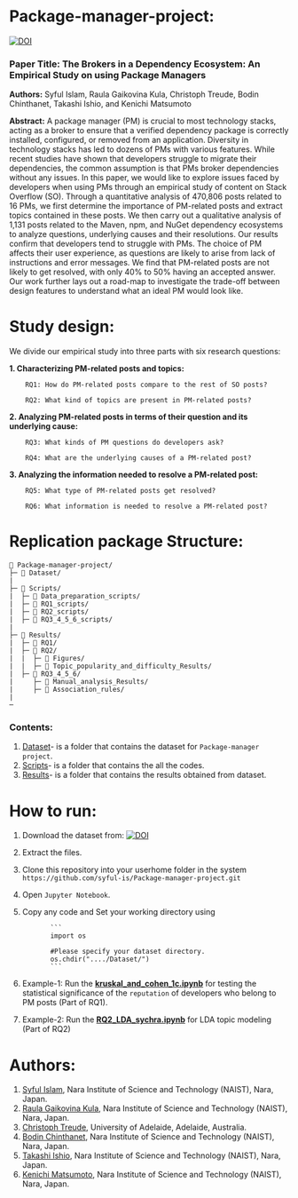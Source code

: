 # Package-manager-project:


[![DOI](https://zenodo.org/badge/DOI/10.5281/zenodo.3988740.svg)](https://doi.org/10.5281/zenodo.3988740)


### Paper Title: The Brokers in a Dependency Ecosystem: An Empirical Study on using Package Managers


**Authors:** Syful Islam, Raula Gaikovina Kula, Christoph Treude, Bodin Chinthanet, Takashi Ishio, and Kenichi Matsumoto 


**Abstract:** A package manager (PM) is crucial to most technology stacks, acting as a broker to ensure that a verified dependency package is correctly installed, configured, or removed from an application.
Diversity in technology stacks has led to dozens of PMs with various features.
While recent studies have shown that developers struggle to migrate their dependencies, the common assumption is that PMs broker dependencies without any issues. 
In this paper, we would like to explore issues faced by developers when using PMs through an empirical study of content on Stack Overflow (SO).
Through a quantitative analysis of 470,806  posts related to 16 PMs, we first determine the importance of PM-related posts and extract topics contained in these posts.
We then carry out a qualitative analysis of 1,131 posts related to the Maven, npm, and NuGet dependency ecosystems to analyze questions, underlying causes and their resolutions.
Our results confirm that developers tend to struggle with PMs.
The choice of PM affects their user experience, as questions are likely to arise from lack of instructions and error messages.
We find that PM-related posts are not likely to get resolved, with only 40\% to 50\% having an accepted answer.
Our work further lays out a road-map to investigate the trade-off between design features to understand what an ideal PM would look like.

# Study design:
We divide our empirical study into three parts with six research questions:

**1. Characterizing PM-related posts and topics:**

        RQ1: How do PM-related posts compare to the rest of SO posts?
        
        RQ2: What kind of topics are present in PM-related posts?
        
        
**2. Analyzing PM-related posts in terms of their question and its underlying cause:**

        RQ3: What kinds of PM questions do developers ask?
        
        RQ4: What are the underlying causes of a PM-related post?
        
        
**3. Analyzing the information needed to resolve a PM-related post:**

        RQ5: What type of PM-related posts get resolved?
        
        RQ6: What information is needed to resolve a PM-related post?
        


# Replication package Structure:
```
📁 Package-manager-project/
├─ 📁 Dataset/
|
├─ 📁 Scripts/
|  ├─ 📁 Data_preparation_scripts/
|  ├─ 📁 RQ1_scripts/
|  ├─ 📁 RQ2_scripts/
|  ├─ 📁 RQ3_4_5_6_scripts/
|
├─ 📁 Results/
|  ├─ 📁 RQ1/
|  ├─ 📁 RQ2/
|  |  ├─ 📁 Figures/
|  |  ├─ 📁 Topic_popularity_and_difficulty_Results/
|  ├─ 📁 RQ3_4_5_6/ 
|     ├─ 📁 Manual_analysis_Results/
|     ├─ 📁 Association_rules/
|
─
```
### Contents:
  1. [Dataset](https://github.com/syful-is/Package-manager-project/tree/master/Dataset)- is a folder that contains the dataset for `Package-manager project`.
  2. [Scripts](https://github.com/syful-is/Package-manager-project/tree/master/Scripts)- is a folder that contains the all the codes. 
  3. [Results](https://github.com/syful-is/Package-manager-project/tree/master/Results)- is a folder that contains the results obtained from dataset.

# How to run:
  1. Download the dataset from: [![DOI](https://zenodo.org/badge/DOI/10.5281/zenodo.3988740.svg)](https://doi.org/10.5281/zenodo.3988740)
  2. Extract the files.
  3. Clone this repository into your userhome folder in the system
  ```https://github.com/syful-is/Package-manager-project.git```
  3. Open `Jupyter Notebook`.
  4. Copy any code and Set your working directory using 
                
                ```
                import os
                
                #Please specify your dataset directory. 
                os.chdir("..../Dataset/")
                ```
  
  4. Example-1: Run the **[kruskal_and_cohen_1c.ipynb](https://github.com/syful-is/Package-manager-project/blob/master/Scripts/RQ1_scripts/kruskal_and_cohen_1c.ipynb)** for testing the statistical significance of the `reputation` of developers who belong to PM posts (Part of RQ1).
  5. Example-2: Run the **[RQ2_LDA_sychra.ipynb](https://github.com/syful-is/Package-manager-project/blob/master/Scripts/RQ2_scripts/RQ2_LDA_sychra.ipynb)**  for LDA topic modeling (Part of RQ2)


# Authors:
  
  1. [Syful Islam](https://syful-is.github.io/), Nara Institute of Science and Technology (NAIST), Nara, Japan.
  2. [Raula Gaikovina Kula](https://raux.github.io/), Nara Institute of Science and Technology (NAIST), Nara, Japan.
  3. [Christoph Treude](http://ctreude.ca/), University of Adelaide, Adelaide, Australia.
  4. [Bodin Chinthanet](https://bchinthanet.com/), Nara Institute of Science and Technology (NAIST), Nara, Japan.
  5. [Takashi Ishio](https://takashi-ishio.github.io/), Nara Institute of Science and Technology (NAIST), Nara, Japan.
  6. [Kenichi Matsumoto](http://isw3.naist.jp/Contents/Research/cs-05-en.html), Nara Institute of Science and Technology (NAIST), Nara, Japan.

